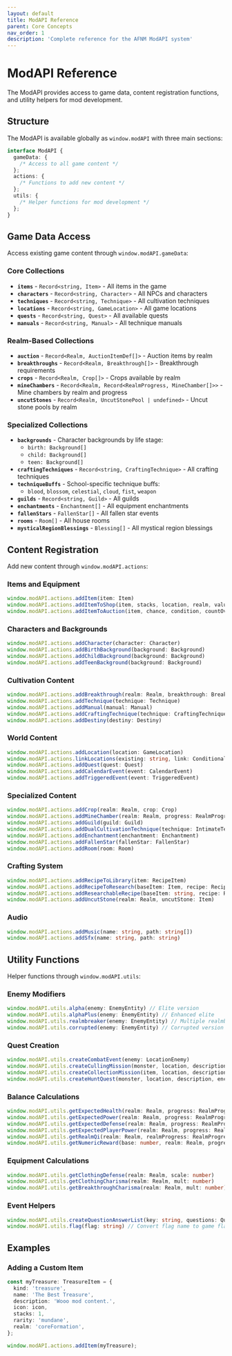 ```yaml
---
layout: default
title: ModAPI Reference
parent: Core Concepts
nav_order: 1
description: 'Complete reference for the AFNM ModAPI system'
---
```


# ModAPI Reference

The ModAPI provides access to game data, content registration functions, and utility helpers for mod development.

## Structure

The ModAPI is available globally as `window.modAPI` with three main sections:

```typescript
interface ModAPI {
  gameData: {
    /* Access to all game content */
  };
  actions: {
    /* Functions to add new content */
  };
  utils: {
    /* Helper functions for mod development */
  };
}
```

## Game Data Access

Access existing game content through `window.modAPI.gameData`:

### Core Collections

- **`items`** - `Record<string, Item>` - All items in the game
- **`characters`** - `Record<string, Character>` - All NPCs and characters
- **`techniques`** - `Record<string, Technique>` - All cultivation techniques
- **`locations`** - `Record<string, GameLocation>` - All game locations
- **`quests`** - `Record<string, Quest>` - All available quests
- **`manuals`** - `Record<string, Manual>` - All technique manuals

### Realm-Based Collections

- **`auction`** - `Record<Realm, AuctionItemDef[]>` - Auction items by realm
- **`breakthroughs`** - `Record<Realm, Breakthrough[]>` - Breakthrough requirements
- **`crops`** - `Record<Realm, Crop[]>` - Crops available by realm
- **`mineChambers`** - `Record<Realm, Record<RealmProgress, MineChamber[]>>` - Mine chambers by realm and progress
- **`uncutStones`** - `Record<Realm, UncutStonePool | undefined>` - Uncut stone pools by realm

### Specialized Collections

- **`backgrounds`** - Character backgrounds by life stage:
  - `birth: Background[]`
  - `child: Background[]`
  - `teen: Background[]`
- **`craftingTechniques`** - `Record<string, CraftingTechnique>` - All crafting techniques
- **`techniqueBuffs`** - School-specific technique buffs:
  - `blood`, `blossom`, `celestial`, `cloud`, `fist`, `weapon`
- **`guilds`** - `Record<string, Guild>` - All guilds
- **`enchantments`** - `Enchantment[]` - All equipment enchantments
- **`fallenStars`** - `FallenStar[]` - All fallen star events
- **`rooms`** - `Room[]` - All house rooms
- **`mysticalRegionBlessings`** - `Blessing[]` - All mystical region blessings

## Content Registration

Add new content through `window.modAPI.actions`:

### Items and Equipment

```typescript
window.modAPI.actions.addItem(item: Item)
window.modAPI.actions.addItemToShop(item, stacks, location, realm, valueModifier?, reputation?)
window.modAPI.actions.addItemToAuction(item, chance, condition, countOverride?, countMultiplier?)
```

### Characters and Backgrounds

```typescript
window.modAPI.actions.addCharacter(character: Character)
window.modAPI.actions.addBirthBackground(background: Background)
window.modAPI.actions.addChildBackground(background: Background)
window.modAPI.actions.addTeenBackground(background: Background)
```

### Cultivation Content

```typescript
window.modAPI.actions.addBreakthrough(realm: Realm, breakthrough: Breakthrough)
window.modAPI.actions.addTechnique(technique: Technique)
window.modAPI.actions.addManual(manual: Manual)
window.modAPI.actions.addCraftingTechnique(technique: CraftingTechnique)
window.modAPI.actions.addDestiny(destiny: Destiny)
```

### World Content

```typescript
window.modAPI.actions.addLocation(location: GameLocation)
window.modAPI.actions.linkLocations(existing: string, link: ConditionalLink | ExplorationLink)
window.modAPI.actions.addQuest(quest: Quest)
window.modAPI.actions.addCalendarEvent(event: CalendarEvent)
window.modAPI.actions.addTriggeredEvent(event: TriggeredEvent)
```

### Specialized Content

```typescript
window.modAPI.actions.addCrop(realm: Realm, crop: Crop)
window.modAPI.actions.addMineChamber(realm: Realm, progress: RealmProgress, chamber: MineChamber)
window.modAPI.actions.addGuild(guild: Guild)
window.modAPI.actions.addDualCultivationTechnique(technique: IntimateTechnique)
window.modAPI.actions.addEnchantment(enchantment: Enchantment)
window.modAPI.actions.addFallenStar(fallenStar: FallenStar)
window.modAPI.actions.addRoom(room: Room)
```

### Crafting System

```typescript
window.modAPI.actions.addRecipeToLibrary(item: RecipeItem)
window.modAPI.actions.addRecipeToResearch(baseItem: Item, recipe: RecipeItem)
window.modAPI.actions.addResearchableRecipe(baseItem: string, recipe: RecipeItem)
window.modAPI.actions.addUncutStone(realm: Realm, uncutStone: Item)
```

### Audio

```typescript
window.modAPI.actions.addMusic(name: string, path: string[])
window.modAPI.actions.addSfx(name: string, path: string)
```

## Utility Functions

Helper functions through `window.modAPI.utils`:

### Enemy Modifiers

```typescript
window.modAPI.utils.alpha(enemy: EnemyEntity) // Elite version
window.modAPI.utils.alphaPlus(enemy: EnemyEntity) // Enhanced elite
window.modAPI.utils.realmbreaker(enemy: EnemyEntity) // Multiple realmbreaker variants
window.modAPI.utils.corrupted(enemy: EnemyEntity) // Corrupted version
```

### Quest Creation

```typescript
window.modAPI.utils.createCombatEvent(enemy: LocationEnemy)
window.modAPI.utils.createCullingMission(monster, location, description, favour)
window.modAPI.utils.createCollectionMission(item, location, description, favour)
window.modAPI.utils.createHuntQuest(monster, location, description, encounter, spiritStones, reputation, reputationName, maxReputation, characterEncounter?)
```

### Balance Calculations

```typescript
window.modAPI.utils.getExpectedHealth(realm: Realm, progress: RealmProgress)
window.modAPI.utils.getExpectedPower(realm: Realm, progress: RealmProgress)
window.modAPI.utils.getExpectedDefense(realm: Realm, progress: RealmProgress)
window.modAPI.utils.getExpectedPlayerPower(realm: Realm, progress: RealmProgress)
window.modAPI.utils.getRealmQi(realm: Realm, realmProgress: RealmProgress)
window.modAPI.utils.getNumericReward(base: number, realm: Realm, progress: RealmProgress)
```

### Equipment Calculations

```typescript
window.modAPI.utils.getClothingDefense(realm: Realm, scale: number)
window.modAPI.utils.getClothingCharisma(realm: Realm, mult: number)
window.modAPI.utils.getBreakthroughCharisma(realm: Realm, mult: number)
```

### Event Helpers

```typescript
window.modAPI.utils.createQuestionAnswerList(key: string, questions: QuestionAnswer[], exit: QuestionAnswer, showExitOnAllComplete?: boolean)
window.modAPI.utils.flag(flag: string) // Convert flag name to game flag format
```

## Examples

### Adding a Custom Item

```typescript
const myTreasure: TreasureItem = {
  kind: 'treasure',
  name: 'The Best Treasure',
  description: 'Wooo mod content.',
  icon: icon,
  stacks: 1,
  rarity: 'mundane',
  realm: 'coreFormation',
};

window.modAPI.actions.addItem(myTreasure);
```

